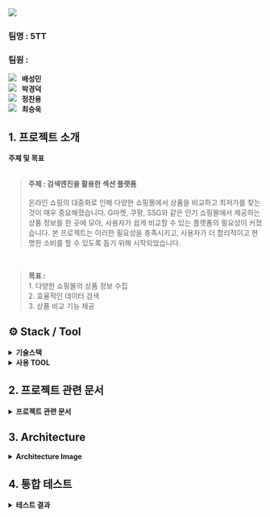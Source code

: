 <img src="https://capsule-render.vercel.app/api?type=waving&color=auto&height=200&section=header&text=MarketNawa&fontSize=80&fontColor=ffffff" />

###  팀명 : 5TT

###  팀원 :

[<img src="https://img.shields.io/badge/Github-Link-ffffff?logo=Github">](https://github.com/mini-xi) <strong>&nbsp;&nbsp;배성민</strong> <br>
[<img src="https://img.shields.io/badge/Github-Link-ffffff?logo=Github">](https://github.com/Virtue14) <strong>&nbsp;&nbsp;박경덕</strong> <br>
[<img src="https://img.shields.io/badge/Github-Link-ffffff?logo=Github">](https://github.com/jcy168942) <strong>&nbsp;&nbsp;정찬용</strong> <br>
[<img src="https://img.shields.io/badge/Github-Link-ffffff?logo=Github">](https://github.com/miniato2) <strong>&nbsp;&nbsp;최승욱</strong> <br>

## 1. 프로젝트 소개

<summary><b>주제 및 목표</b></summary>

<br>

> <b>주제 : 검색엔진을 활용한 섹션 플랫폼</b><br>
<br> 온라인 쇼핑의 대중화로 인해 다양한 쇼핑몰에서 상품을 비교하고 최저가를 찾는 것이 매우 중요해졌습니다. G마켓, 쿠팡, SSG와 같은 인기 쇼핑몰에서 제공하는 상품 정보를 한 곳에 모아, 사용자가 쉽게 비교할 수 있는 플랫폼의 필요성이 커졌습니다. 본 프로젝트는 이러한 필요성을 충족시키고, 사용자가 더 합리적이고 현명한 소비를 할 수 있도록 돕기 위해 시작되었습니다.
<br>

> <b>목표 :</b>
<br>1. 다양한 쇼핑몰의 상품 정보 수집
<br>2. 효율적인 데이터 검색
<br>3. 상품 비교 기능 제공


## ⚙️ Stack / Tool

<details><summary><b>기술스택</b></summary>

<div align="center">

|SpringBoot|Vue|HTML|CSS|JavaScript|Spring Data JPA|Bootstrap|
|---|---|---|---|---|---|---|
|<img src="https://img.shields.io/badge/Spring Boot-6DB33F?style=for-the-badge&logo=Spring Boot&logoColor=white">|<img src="https://img.shields.io/badge/Vue-4FC08D?style=for-the-badge&logo=Vue.js&logoColor=white">|<img src="https://img.shields.io/badge/HTML-E34F26?style=for-the-badge&logo=HTML5&logoColor=white">|<img src="https://img.shields.io/badge/CSS-1572B6?style=for-the-badge&logo=CSS3&logoColor=white">|<img src="https://img.shields.io/badge/JavaScript-F7DE1E?style=for-the-badge&logo=JavaScript&logoColor=white">|<img src="https://img.shields.io/badge/Spring Data JPA-6DB33F?style=for-the-badge">|<img src="https://img.shields.io/badge/Bootstrap-7952B3?style=for-the-badge&logo=Bootstrap&logoColor=white">|

</div>

</details>

<details><summary><b>사용 TOOL</b></summary>

<div align="center">

|IntelliJ IDEA|Visual Studio|GitHub|Slack|
|---|---|---|---|
|<img src="https://img.shields.io/badge/IntelliJ IDEA-000000?style=for-the-badge&logo=IntelliJ IDEA&logoColor=white">|<img src="https://img.shields.io/badge/Visual Studio-007ACC?style=for-the-badge&logo=Visual Studio Code&logoColor=white">|<img src="https://img.shields.io/badge/HeidiSQL-6DB33F?style=for-the-badge">|<img src="https://img.shields.io/badge/Slack-4A154B?style=for-the-badge&logo=Slack&logoColor=white">|
</div>
<br>

</details>


## 2. 프로젝트 관련 문서
<details>
<summary><b>프로젝트 관련 문서</b></summary>

[1. WBS](https://docs.google.com/spreadsheets/d/1jvoKqp3NGzzegz2JJBvKO5IRRKYIRiAfsd_VLdNu83Q/edit?gid=0#gid=0) <br><br>
[2. 요구사항 명세서](https://docs.google.com/spreadsheets/d/1jvoKqp3NGzzegz2JJBvKO5IRRKYIRiAfsd_VLdNu83Q/edit?gid=815044917#gid=815044917) <br><br>
[3. Modeling](https://github.com/Himedia-bootcamp/MarketNawa/blob/80bc7ee4c7aedda2d4a1e5dddb9aa934fec1b1a7/img/marketnawa-modeling.png) <br><br>
[4. 화면설계서](https://github.com/Himedia-bootcamp/MarketNawa/blob/80bc7ee4c7aedda2d4a1e5dddb9aa934fec1b1a7/img/marketnawa-screen.png)<br><br>


</details>

## 3. Architecture
<details>
<summary><b>Architecture Image</b></summary>

<img src="https://github.com/Himedia-bootcamp/MarketNawa/blob/80bc7ee4c7aedda2d4a1e5dddb9aa934fec1b1a7/img/marketnawa-architecture.png"/>

</details>


## 4. 통합 테스트

<details><summary><b>테스트 결과</b></summary>

https://github.com/Himedia-bootcamp/MarketNawa/assets/80388847/d5dbdbb1-907c-46a0-87bf-b24e7ed1e0a4

</details>




